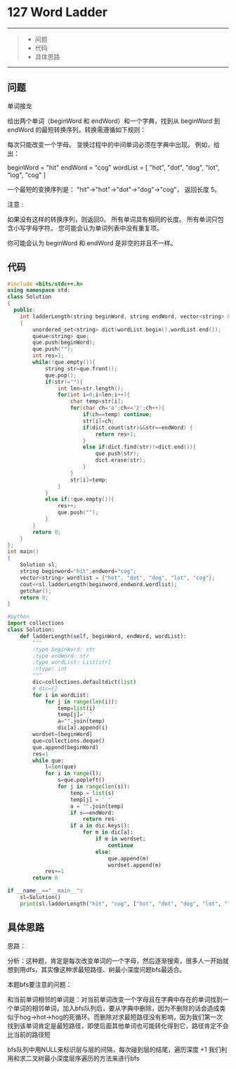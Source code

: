 # 127 Word Ladder

---

> * 问题
> * 代码
> * 具体思路

---

## 问题

单词接龙

给出两个单词（beginWord 和 endWord）和一个字典，找到从 beginWord 到 endWord 的最短转换序列，转换需遵循如下规则：

每次只能改变一个字母。 变换过程中的中间单词必须在字典中出现。 例如，给出：

beginWord = "hit" endWord = "cog" wordList = [ "hot", "dot", "dog", "lot", "log", "cog" ]

一个最短的变换序列是： "hit"->"hot"->"dot"->"dog"->"cog"， 返回长度 5。

注意 :

如果没有这样的转换序列，则返回0。 所有单词具有相同的长度。 所有单词只包含小写字母字符。 您可能会认为单词列表中没有重复项。

 你可能会认为 beginWord 和 endWord 是非空的并且不一样。

## 代码

```c++
#include <bits/stdc++.h>
using namespace std;
class Solution
{
  public:
    int ladderLength(string beginWord, string endWord, vector<string> &wordList)
    {
        unordered_set<string> dict(wordList.begin(),wordList.end());
        queue<string> que;
        que.push(beginWord);
        que.push("");
        int res=1;
        while(!que.empty()){
            string str=que.front();
            que.pop();
            if(str!=""){
                int len=str.length();
                for(int i=0;i<len;i++){
                    char temp=str[i];
                    for(char ch='a';ch<='z';ch++){
                        if(ch==temp) continue;
                        str[i]=ch;
                        if(dict.count(str)&&str==endWord) {
                            return res+1;
                        }
                        else if(dict.find(str)!=dict.end()){
                            que.push(str);
                            dict.erase(str);
                        }
                    }
                    str[i]=temp;
                }
            }
            else if(!que.empty()){
                res++;
                que.push("");
            }
        }
        return 0;
    }
};
int main()
{
    Solution sl;
    string beginword="hit",endword="cog";
    vector<string> wordlist = {"hot", "dot", "dog", "lot", "cog"};
    cout<<sl.ladderLength(beginword,endword,wordlist);
    getchar();
    return 0;
}
```

```python
#python
import collections
class Solution:
    def ladderLength(self, beginWord, endWord, wordList):
        """
        :type beginWord: str
        :type endWord: str
        :type wordList: List[str]
        :rtype: int
        """
        dic=collections.defaultdict(list)
        # dic={}
        for i in wordList:
            for j in range(len(i)):
                temp=list(i)
                temp[j]='_'
                a="".join(temp)
                dic[a].append(i)
        wordset=[beginWord]
        que=collections.deque()
        que.append(beginWord)
        res=1
        while que:
            l=len(que)
            for i in range(l):
                s=que.popleft()
                for j in range(len(s)):
                    temp = list(s)
                    temp[j] = '_'
                    a = "".join(temp)
                    if s==endWord:
                        return res
                    if a in dic.keys():
                        for m in dic[a]:
                            if m in wordset:
                                continue
                            else:
                                que.append(m)
                                wordset.append(m)
            res+=1
        return 0

if __name__=="__main__":
    sl=Solution()
    print(sl.ladderLength("hit", "cog", ["hot", "dot", "dog", "lot", "log", "cog"]))

```

## 具体思路

思路：

分析：这种题，肯定是每次改变单词的一个字母，然后逐渐搜索，很多人一开始就想到用dfs，其实像这种求最短路径、树最小深度问题bfs最适合。

本题bfs要注意的问题：

和当前单词相邻的单词是：对当前单词改变一个字母且在字典中存在的单词找到一个单词的相邻单词，加入bfs队列后，要从字典中删除，因为不删除的话会造成类似于hog->hot->hog的死循环。而删除对求最短路径没有影响，因为我们第一次找到该单词肯定是最短路径，即使后面其他单词也可能转化得到它，路径肯定不会比当前的路径短

bfs队列中用NULL来标识层与层的间隔，每次碰到层的结尾，遍历深度 +1 我们利用和求二叉树最小深度层序遍历的方法来进行bfs